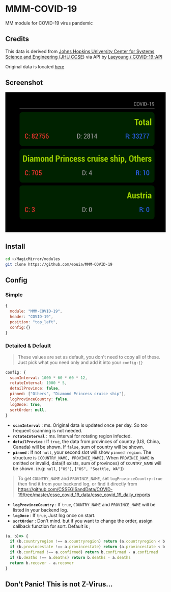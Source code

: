 # MMM-COVID-19
MM module for COVID-19 virus pandemic

## Credits
This data is derived from [Johns Hopkins University Center for Systems Science and Engineering (JHU CCSE)](https://github.com/CSSEGISandData/COVID-19) via API by [Laeyoung / COVID-19-API](https://github.com/Laeyoung/COVID-19-API)

Original data is located [here](https://github.com/CSSEGISandData/COVID-19/tree/master/csse_covid_19_data/csse_covid_19_daily_reports)

## Screenshot
![](https://raw.githubusercontent.com/eouia/MMM-COVID-19/master/covid.png)

## Install
```sh
cd ~/MagicMirror/modules
git clone https://github.com/eouia/MMM-COVID-19
```

## Config
### Simple
```js
{
  module: "MMM-COVID-19",
  header: "COVID-19",
  position: "top_left",
  config:{}
}
```
### Detailed & Default
> These values are set as default, you don't need to copy all of these. Just pick what you need only and add it into your `config:{}`

```js
config: {
  scanInterval: 1000 * 60 * 60 * 12,
  rotateInterval: 1000 * 5,
  detailProvince: false,
  pinned: ["Others", "Diamond Princess cruise ship"],
  logProvinceCountry: false,
  logOnce: true,
  sortOrder: null,
}
```
- **`scanInterval`** : ms. Original data is updated once per day. So too frequent scanning is not needed.
- **`rotateInterval`** : ms. Interval for rotating region infected.
- **`detailProvice`** : If `true`, the data from provinces of country (US, China, Canada) will be shown. If `false`, sum of country will be shown.
- **`pinned`** : If not `null`, your second slot will show `pinned region`. The structure is `[COUNTRY_NAME, PROVINCE_NAME]`. When `PROVINCE_NAME` is omitted or invalid, data(if exists, sum of provinces) of `COUNTRY_NAME` will be shown. (e.g: `null`, `["US"]`, `["US", "Seattle, WA"]`)
> To get `COUNTRY_NAME` and `PROVINCE_NAME`, set `logProvinceCountry:true` then find it from your backend log, or find it directly from https://github.com/CSSEGISandData/COVID-19/tree/master/csse_covid_19_data/csse_covid_19_daily_reports

- **`logProvinceCountry`** : If `true`, `COUNTRY_NAME` and `PROVINCE_NAME` will be listed in your backend log.
- **`logOnce`** : If `true`, Just log once on start.
- **`sortOrder`** : Don't mind. but if you want to change the order, assign callback function for sort. Default is ;
```js
(a, b)=> {
  if (b.countryregion !== a.countryregion) return (a.countryregion < b.countryregion) ? -1 : 1
  if (b.provincestate !== a.provincestate) return (a.provincestate < b.provincestate) ? -1 : 1
  if (b.confirmed !== a.confirmed) return b.confirmed - a.confirmed
  if (b.deaths !== a.deaths) return b.deaths - a.deaths
  return b.recover - a.recover
}
```


## Don't Panic! This is not Z-Virus...
